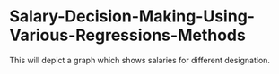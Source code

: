 # Salary-Decision-Making-Using-Various-Regressions-Methods
This will depict a graph which shows salaries for different designation.
